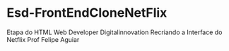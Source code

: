# Esd-FrontEndCloneNetFlix
Etapa do HTML Web Developer Digitalinnovation Recriando a Interface do Netflix Prof Felipe Aguiar
